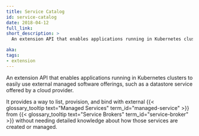 ```yaml
---
title: Service Catalog
id: service-catalog
date: 2018-04-12
full_link:
short_description: >
  An extension API that enables applications running in Kubernetes clusters to easily use external managed software offerings, such as a datastore service offered by a cloud provider.

aka:
tags:
- extension
---
```

 An extension API that enables applications running in Kubernetes clusters to easily use external managed software offerings, such as a datastore service offered by a cloud provider.

<!--more-->

It provides a way to list, provision, and bind with external {{< glossary_tooltip text="Managed Services" term_id="managed-service" >}} from {{< glossary_tooltip text="Service Brokers" term_id="service-broker" >}} without needing detailed knowledge about how those services are created or managed.